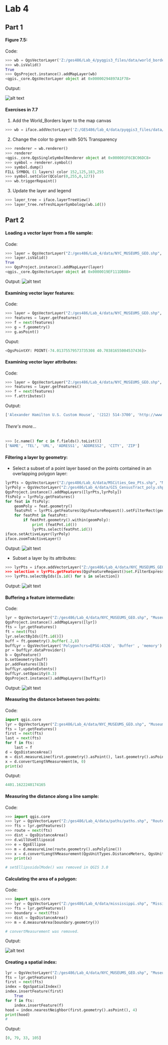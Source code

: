 # Lab 4
## Part 1
#### Figure 7.5:

Code:
```python
>>> wb = QgsVectorLayer('Z:/ges486/Lab_4/pyqgis3_files/data/world_borders.shp', 'world_borders', 'ogr')
>>> wb.isValid()
True
>>> QgsProject.instance().addMapLayer(wb)
<qgis._core.QgsVectorLayer object at 0x00000294897A1F78>
```
Output:

![alt text](https://chricha1.github.io/Figure7.5.PNG)


#### Exercises in 7.7

1. Add the World_Borders layer to the map canvas
```python
>>> wb = iface.addVectorLayer('Z:/GES486/lab_4/data/pyqgis3_files/data/world_borders.shp', 'world_borders', 'ogr')
```

2. Change the color to green with 50% Transparency
```python
>>> renderer = wb.renderer()
>>> renderer
<qgis._core.QgsSingleSymbolRenderer object at 0x000001F6CBC06DC8>
>>> symbol = renderer.symbol()
>>> symbol.dump()
FILL SYMBOL (1 layers) color 152,125,183,255
>>> symbol.setColor(QColor(0,255,0,127))
>>> wb.triggerRepaint()
```

3. Update the layer and legend
```python
>>> layer_tree = iface.layerTreeView()
>>> layer_tree.refreshLayerSymbology(wb.id())
```

## Part 2
#### Loading a vector layer from a file sample:

Code:
```python
>>> layer = QgsVectorLayer("Z:/ges486/Lab_4/data/NYC_MUSEUMS_GEO.shp", "New York City Museums", "ogr")
>>> layer.isValid()
True
>>> QgsProject.instance().addMapLayer(layer)
<qgis._core.QgsVectorLayer object at 0x0000019EF111DB88>

```

Output:
![alt text](https://chricha1.github.io/VectorFromFile.PNG)

#### Examining vector layer features:

Code:
```python
>>> layer = QgsVectorLayer("Z:/ges486/Lab_4/data/NYC_MUSEUMS_GEO.shp", "New York City Museums", "ogr")
>>> features = layer.getFeatures()
>>> f = next(features)
>>> g = f.geometry()
>>> g.asPoint()
```

Ouput:
```python
<QgsPointXY: POINT(-74.01375579573735308 40.70381655004537436)>
```

#### Examining vector layer attributes:

Code:
```python
>>> layer = QgsVectorLayer("Z:/ges486/Lab_4/data/NYC_MUSEUMS_GEO.shp", "New York City Museums", "ogr")
>>> features = layer.getFeatures()
>>> f = next(features)
>>> f.attributes()
```

Output:
```python
['Alexander Hamilton U.S. Custom House', '(212) 514-3700', 'http://www.oldnycustomhouse.gov/', '1 Bowling Grn', NULL, 'New York', 10004.0]
```

###### There's more...

```python
>>> [c.name() for c in f.fields().toList()]
['NAME', 'TEL', 'URL', 'ADRESS1', 'ADDRESS2', 'CITY', 'ZIP']
```

#### Filtering a layer by geometry:
- Select a subset of a point layer based on the points contained in an overlapping polygon layer:
```python
lyrPts = QgsVectorLayer("Z:/ges486/Lab_4/data/MSCities_Geo_Pts.shp", "MSCities_Geo_Pts", "ogr")
lyrPoly = QgsVectorLayer("Z:/ges486/Lab_4/data/GIS_CensusTract_poly.shp", "GIS_CensusTract_poly", "ogr")
QgsProject.instance().addMapLayers([lyrPts,lyrPoly])
ftsPoly = lyrPoly.getFeatures()
for feat in ftsPoly:
    geomPoly = feat.geometry()
    featsPnt = lyrPts.getFeatures(QgsFeatureRequest().setFilterRect(geomPoly.boundingBox()))
    for featPnt in featsPnt:
        if featPnt.geometry().within(geomPoly):
            print (featPnt.id())
            lyrPts.select(featPnt.id())
iface.setActiveLayer(lyrPoly)
iface.zoomToActiveLayer()
```

Output:
![alt text](https://chricha1.github.io/Filter1.PNG)

- Subset a layer by its attributes:
```python
>>> lyrPts = iface.addVectorLayer("Z:/ges486/Lab_4/data/NYC_MUSEUMS_GEO.shp", "Museums", ogr")
>>> selection = lyrPts.getFeatures(QgsFeatureRequest()set.FilterExpression(u'"ZIP" = 10002'))
>>> lyrPts.selectByIds([s.id() for s in selection])
```

Output:
![alt text](https://chricha1.github.io/Filter2.PNG)

#### Buffering a feature intermediate:

Code:
```python
lyr = QgsVectorLayer("Z:/ges486/Lab_4/data/NYC_MUSEUMS_GEO.shp", "Museums", "ogr")
QgsProject.instance().addMapLayers([lyr])
fts = lyr.getFeatures()
ft = next(fts)
lyr.selectByIds([ft.id()])
buff = ft.geometry().buffer(.2,8)
buffLyr = QgsVectorLayer('Polygon?crs=EPSG:4326', 'Buffer' , 'memory')
pr = buffLyr.dataProvider()
b = QgsFeature()
b.setGeometry(buff)
pr.addFeatures([b])
buffLyr.updateExtents()
buffLyr.setOpacity(0.3)
QgsProject.instance().addMapLayers([buffLyr])
```
Output:
![alt text](https://chricha1.github.io/Buffer1.PNG)

#### Measuring the distance between two points:

Code:
```python
import qgis.core
lyr = QgsVectorLayer("Z:ges486/Lab_4/data/NYC_MUSEUMS_GEO.shp", "Museums", "ogr")
fts = lyr.getFeatures()
first = next(fts)
last = next(fts)
for f in fts:
    last = f
d = QgsDistanceArea()
m = dist.measureLine(first.geometry().asPoint(), last.geometry().asPoint())
x = d.convertLengthMeasurement(m, 0)
print(x)
```

Output:
```python
4401.1622240174165
```

#### Measuring the distance along a line sample:

Code:
```python
>>> import qgis.core
>>> lyr = QgsVectorLayer("Z:/ges486/Lab_4/data/paths/paths.shp", "Route", "ogr")
>>> fts = lyr.getFeatures()
>>> route = next(fts)
>>> dist = QgsDistanceArea()
>>> d.willUseEllipsoid
>>> e = QgsEllipse
>>> m = d.measureLine(route.geometry().asPolyline())
>>> x = d.convertLengthMeasurement(QgsUnitTypes.DistanceMeters, QgsUnitTypes.DistanceNauticalMiles)
>>> print(x)

# setEllipsoidalMode() was removed in QGIS 3.0

```

#### Calculating the area of a polygon:

Code:
```python
>>> import qgis.core
>>> lyr = QgsVectorLayer("Z:/ges486/Lab_4/data/mississippi.shp", "Mississippi", "ogr")
>>> fts = lyr.getFeatures()
>>> boundary = next(fts)
>>> dist = QgsDistanceArea()
>>> m = d.measureArea(boundary.geometry())

# convertMeasurement was removed.
```

Output:

![alt text](https://chricha1.github.io/PolygonArea.PNG)


#### Creating a spatial index:
```python
lyr = QgsVectorLayer("Z:/ges486/Lab_4/data/NYC_MUSEUMS_GEO.shp", "Museums", "ogr")
fts = lyr.getFeatures()
first = next(fts)
index = QgsSpatialIndex()
index.insertFeature(first)
    True
for f in fts:
    index.insertFeature(f)
hood = index.nearestNeighbor(first.geometry().asPoint(), 4)
print(hood)
#
```

Output:
```python
[0, 79, 33, 105]
```
